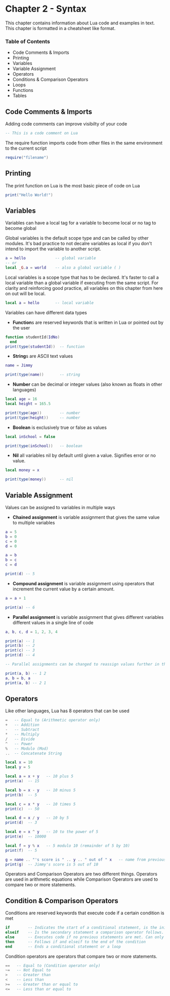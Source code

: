 # Chapter 2 - Syntax
This chapter contains information about Lua code and examples in text. This chapter is formatted in a cheatsheet like format. 

### Table of Contents
- Code Comments & Imports
- Printing
- Variables
- Variable Assignment
- Operators 
- Conditions & Comparison Operators 
- Loops
- Functions
- Tables

## Code Comments & Imports
Adding code comments can improve visibilty of your code
```lua
-- This is a code comment on Lua
```

The require function imports code from other files in the same environment to the current script
```lua
require("filename")
```

## Printing
The print function on Lua is the most basic piece of code on Lua 
```lua
print("Hello World!")
```

## Variables

Variables can have a local tag for a variable to become local or no tag to become global 

Global variables is the default scope type and can be called by other modules. It's bad practice to not decalre variables as local if you don't intend to import the variable to another script.
```lua
a = hello             -- global variable
-- or
local _G.a = world    -- also a global variable ( )
```
Local variables is a scope type that has to be declared. It's faster to call a local variable than a global variable if executing from the same script. For clarity and reinforcing good practice, all variables on this chapter from here on out will be local.
```lua
local a = hello       -- local variable  
```

Variables can have different data types

- **Function**s are reserved keywords that is written in Lua or pointed out by the user
```lua
function studentId(IdNo)
  end
print(type(studentId))  -- function
```
- **String**s are ASCII text values
```lua
name = Jimmy

print(type(name))       -- string
```
- **Number** can be decimal or integer values (also known as floats in other languages)
```lua
local age = 16
local height = 165.5

print(type(age))        -- number
print(type(height))     -- number
```
- **Boolean** is exclusively true or false as values
```lua
local inSchool = false

print(type(inSchool))   -- boolean
```
- **Nil** all variables nil by default until given a value. Signifies error or no value.
```lua
local money = x

print(type(money))      -- nil
```

## Variable Assignment

Values can be assigned to variables in multiple ways

- **Chained assignment** is variable assignment that gives the same value to multiple variables
```lua
a = 5
b = 0
c = 0
d = 0

a = b
b = c
c = d

print(d) -- 5
```

- **Compound assignment** is variable assignment using operators that increment the current value by a certain amount.
```lua
a = a + 1

print(a) -- 6
```

- **Parallel assignment** is variable assignment that gives different variables different values in a single line of code
```lua
a, b, c, d = 1, 2, 3, 4

print(a) -- 1
print(b) -- 2
print(c) -- 3
print(d) -- 4

-- Parallel assignments can be changed to reassign values further in the code

print(a, b) -- 1 2
a, b = b, a
print(a, b) -- 2 1
```

## Operators
Like other languages, Lua has 8 operators that can be used
```lua
=   -- Equal to (Arithmetic operator only)
+   -- Addition
-   -- Subtract
*   -- Multiply
/   -- Divide
^   -- Power
%   -- Modulo (Mod)
..  -- Concatenate String
```

```lua
local x = 10
local y = 5

local a = x + y   -- 10 plus 5
print(a)  -- 15

local b = x - y   -- 10 minus 5
print(b)  -- 5 

local c = x * y   -- 10 times 5
print(c)  -- 50

local d = x / y   -- 10 by 5
print(d)  -- 3

local e = x ^ y   -- 10 to the power of 5
print(e)  -- 10000

local f = y % x   -- 5 modulo 10 (remainder of 5 by 10)
print(f)  -- 5

g = name .. "'s score is " .. y .. " out of " x   -- name from previous section concatenated with local variables
print(g)  -- Jimmy's score is 5 out of 10       
```

Operators and Comparison Operators are two different things. Operators are used in arithmetic equations while Comparison Operators are used to compare two or more statements. 

## Condition & Comparison Operators
Conditions are reserved keywords that execute code if a certain condition is met
```lua
if        -- Indicates the start of a conditional statement, is the initial statement a comparison operator follows
elseif    -- Is the secondary statement a comparison operator follows. Can be used as many times in a conditional statement
else      -- Executes code if no previous statements are met. Can only be used once and must be last in conditon statements
then      -- Follows if and elseif to the end of the condition
end       -- Ends a conditional statement or a loop
```

Condition operators are operators that compare two or more statements.
```lua
==   -- Equal to (Condition operator only)
~=   -- Not Equal to
>    -- Greater than
<    -- Less than
>=   -- Greater than or equal to
<=   -- Less than or equal to
```

